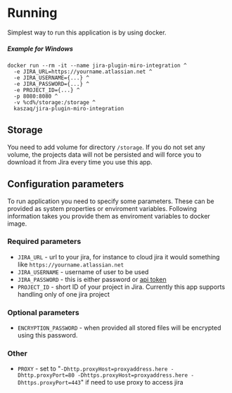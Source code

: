 # Running
Simplest way to run this application is by using docker.

##### Example for Windows
```
docker run --rm -it --name jira-plugin-miro-integration ^
  -e JIRA_URL=https://yourname.atlassian.net ^
  -e JIRA_USERNAME={...} ^
  -e JIRA_PASSWORD={...} ^
  -e PROJECT_ID={...} ^
  -p 8080:8080 ^
  -v %cd%/storage:/storage ^
  kaszaq/jira-plugin-miro-integration
```


## Storage
You need to add volume for directory `/storage`. If you do not set any volume, the projects data will not be persisted and will force you to download it from Jira every time you use this app.

## Configuration parameters
To run application you need to specify some parameters. These can be provided as system properties or enviroment variables.
Following information takes you provide them as enviroment variables to docker image.

### Required parameters
* `JIRA_URL` - url to your jira, for instance to cloud jira it would something like `https://yourname.atlassian.net`
* `JIRA_USERNAME` - username of user to be used
* `JIRA_PASSWORD` - this is either password or [api token](https://confluence.atlassian.com/cloud/api-tokens-938839638.html)
* `PROJECT_ID` - short ID of your project in Jira. Currently this app supports handling only of one jira project

### Optional parameters
* `ENCRYPTION_PASSWORD` - when provided all stored files will be encrypted using this password.

### Other

* `PROXY` - set to "`-Dhttp.proxyHost=proxyaddress.here -Dhttp.proxyPort=80 -Dhttps.proxyHost=proxyaddress.here -Dhttps.proxyPort=443`" if need to use proxy to access jira
